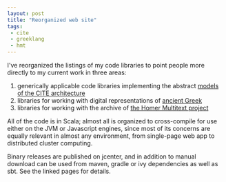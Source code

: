 ```yaml
---
layout: post
title: "Reorganized web site"
tags:
 - cite
 - greeklang
 - hmt
---
```


I've reorganized the listings of my code libraries to point people more directly to my current work in three areas:

1. generically applicable code libraries implementing the abstract [models of the CITE architecture](https://neelsmith.github.io/cite/)
2. libraries for working with digital representations of [ancient Greek](https://neelsmith.github.io/greek_language/)
3. libraries for working with the archive of [the Homer Multitext project](https://neelsmith.github.io/hmt/)


All of the code is in Scala; almost all is organized to cross-compile for use either on the JVM or Javascript engines, since most of its concerns are equally relevant in almost any environment, from single-page web app to distributed cluster computing.

Binary releases are published on jcenter, and in addition to manual download can be used from maven, gradle or ivy dependencies as well as sbt.  See the linked pages for details.
